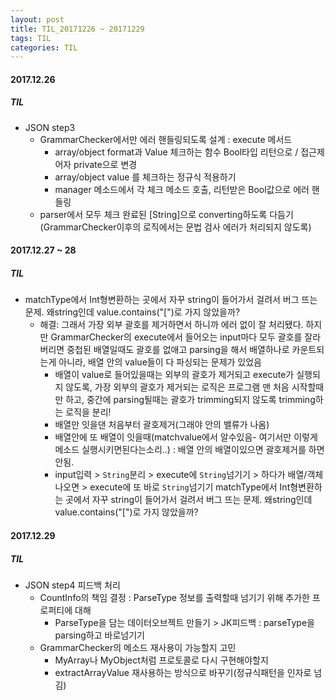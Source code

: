 ```yaml
---
layout: post
title: TIL_20171226 ~ 20171229
tags: TIL
categories: TIL
---
```


#### 2017.12.26
##### TIL
- JSON step3
  - GrammarChecker에서만 에러 핸들링되도록 설계 : execute 메서드
     - array/object format과 Value 체크하는 함수 Bool타입 리턴으로 / 접근제어자 private으로 변경
      - array/object value 를 체크하는 정규식 적용하기
    - manager 메소드에서 각 체크 메소드 호출, 리턴받은 Bool값으로 에러 핸들링
  - parser에서 모두 체크 완료된 [String]으로 converting하도록 다듬기 (GrammarChecker이후의 로직에서는 문법 검사 에러가 처리되지 않도록)

#### 2017.12.27 ~ 28
##### TIL
- matchType에서 Int형변환하는 곳에서 자꾸 string이 들어가서 걸려서 버그 뜨는 문제. 왜string인데 value.contains("[")로 가지 않았을까?
  - 해결: 그래서 가장 외부 괄호를 제거하면서 하니까 에러 없이 잘 처리됐다. 하지만 GrammarChecker의 execute에서 들어오는 input마다 모두 괄호를 잘라버리면 중첩된 배열일때도 괄호를 없애고 parsing을 해서 배열하나로 카운트되는게 아니라, 배열 안의 value들이 다 파싱되는 문제가 있었음
    - 배열이 value로 들어있을때는 외부의 괄호가 제거되고 execute가 실행되지 않도록, 가장 외부의 괄호가 제거되는 로직은 프로그램 맨 처음 시작할때만 하고, 중간에 parsing될때는 괄호가 trimming되지 않도록 trimming하는 로직을 분리!
    - 배열만 잇을댄 처음부터 괄호제거(그래야 안의 밸류가 나옴)
    - 배열안에 또 배열이 잇을때(matchvalue에서 알수있음- 여기서만 이렇게 메소드 실행시키면된다는소리..) : 배열 안의 배열이있으면 괄호제거를 하면안됨.
    - input입력 > `String`분리 > execute에 `String`넘기기 > 하다가 배열/객체 나오면 > execute에 또 바로 `String`넘기기
    matchType에서 Int형변환하는 곳에서 자꾸 string이 들어가서 걸려서 버그 뜨는 문제. 왜string인데 value.contains("[")로 가지 않았을까?


#### 2017.12.29
##### TIL
- JSON step4 피드백 처리
  - CountInfo의 책임 결정 : ParseType 정보를 출력할때 넘기기 위해 추가한 프로퍼티에 대해
    - ParseType을 담는 데이터오브젝트 만들기 > JK피드백 : parseType을 parsing하고 바로넘기기
  - GrammarChecker의 메소드 재사용이 가능할지 고민
    - MyArray나 MyObject처럼 프로토콜로 다시 구현해야할지
    - extractArrayValue 재사용하는 방식으로 바꾸기(정규식패턴을 인자로 넘김)
